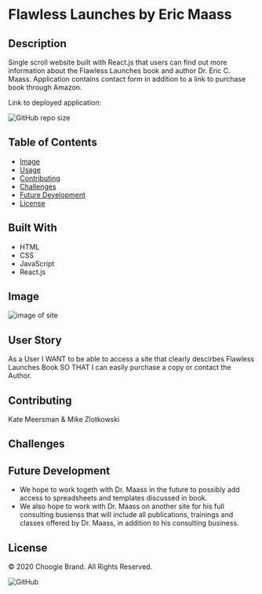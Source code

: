 # Flawless Launches by Eric Maass

  ## Description
  Single scroll website built with React.js that users can find out more information about the Flawless Launches book and author Dr. Eric C. Maass. Application contains contact form in addition to a link to purchase book through Amazon.

  Link to deployed application: 

  ![GitHub repo size](https://img.shields.io/github/repo-size/kmeersman624/flawlesslaunches)

  ## Table of Contents
  * [Image](#image)
  * [Usage](#usage)
  * [Contributing](#contributing)
  * [Challenges](#challenges) 
  * [Future Development](#future_development)
  * [License](#license)

  ## Built With
  * HTML
  * CSS
  * JavaScript
  * React.js
  
  ## Image
  ![image of site]()
    
  ## User Story
  As a User
  I WANT to be able to access a site that clearly descirbes Flawless Launches Book
  SO THAT I can easily purchase a copy or contact the Author.

  ## Contributing
  Kate Meersman & Mike Zlotkowski
 
  ## Challenges


  ## Future Development
  * We hope to work togeth with Dr. Maass in the future to possibly add access to spreadsheets and templates discussed in book.
  * We also hope to work with Dr. Maass on another site for his full consulting busienss that will include all publications, trainings and classes offered by Dr. Maass, in addition to his consulting business.

  ## License
  © 2020 Choogle Brand. All Rights Reserved.

  ![GitHub](https://img.shields.io/github/license/kmeersman624/flawlesslaunches)